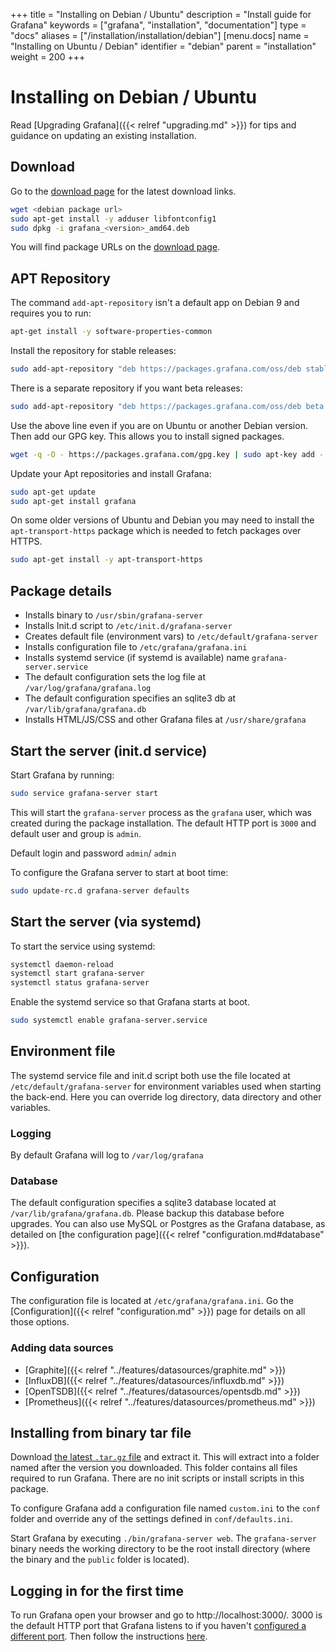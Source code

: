 +++
title = "Installing on Debian / Ubuntu"
description = "Install guide for Grafana"
keywords = ["grafana", "installation", "documentation"]
type = "docs"
aliases = ["/installation/installation/debian"]
[menu.docs]
name = "Installing on Ubuntu / Debian"
identifier = "debian"
parent = "installation"
weight = 200
+++

# Installing on Debian / Ubuntu

Read [Upgrading Grafana]({{< relref "upgrading.md" >}}) for tips and guidance on updating an existing
installation.

## Download

Go to the [download page](https://grafana.com/grafana/download?platform=linux) for the latest download
links.

```bash
wget <debian package url>
sudo apt-get install -y adduser libfontconfig1
sudo dpkg -i grafana_<version>_amd64.deb
```

You will find package URLs on the [download page](https://grafana.com/grafana/download?platform=linux).

## APT Repository

The command `add-apt-repository` isn't a default app on Debian 9 and requires you to run:

```bash
apt-get install -y software-properties-common
```

Install the repository for stable releases:

```bash
sudo add-apt-repository "deb https://packages.grafana.com/oss/deb stable main"
```

There is a separate repository if you want beta releases:

```bash
sudo add-apt-repository "deb https://packages.grafana.com/oss/deb beta main"
```

Use the above line even if you are on Ubuntu or another Debian version. Then add our GPG key. This allows you to install signed packages.

```bash
wget -q -O - https://packages.grafana.com/gpg.key | sudo apt-key add -
```

Update your Apt repositories and install Grafana:

```bash
sudo apt-get update
sudo apt-get install grafana
```

On some older versions of Ubuntu and Debian you may need to install the
`apt-transport-https` package which is needed to fetch packages over
HTTPS.

```bash
sudo apt-get install -y apt-transport-https
```

## Package details

- Installs binary to `/usr/sbin/grafana-server`
- Installs Init.d script to `/etc/init.d/grafana-server`
- Creates default file (environment vars) to `/etc/default/grafana-server`
- Installs configuration file to `/etc/grafana/grafana.ini`
- Installs systemd service (if systemd is available) name `grafana-server.service`
- The default configuration sets the log file at `/var/log/grafana/grafana.log`
- The default configuration specifies an sqlite3 db at `/var/lib/grafana/grafana.db`
- Installs HTML/JS/CSS and other Grafana files at `/usr/share/grafana`

## Start the server (init.d service)

Start Grafana by running:

```bash
sudo service grafana-server start
```

This will start the `grafana-server` process as the `grafana` user,
which was created during the package installation. The default HTTP port
is `3000` and default user and group is `admin`.

Default login and password `admin`/ `admin`

To configure the Grafana server to start at boot time:

```bash
sudo update-rc.d grafana-server defaults
```

## Start the server (via systemd)

To start the service using systemd:

```bash
systemctl daemon-reload
systemctl start grafana-server
systemctl status grafana-server
```

Enable the systemd service so that Grafana starts at boot.

```bash
sudo systemctl enable grafana-server.service
```

## Environment file

The systemd service file and init.d script both use the file located at
`/etc/default/grafana-server` for environment variables used when
starting the back-end. Here you can override log directory, data
directory and other variables.

### Logging

By default Grafana will log to `/var/log/grafana`

### Database

The default configuration specifies a sqlite3 database located at
`/var/lib/grafana/grafana.db`. Please backup this database before
upgrades. You can also use MySQL or Postgres as the Grafana database, as detailed on [the configuration page]({{< relref "configuration.md#database" >}}).

## Configuration

The configuration file is located at `/etc/grafana/grafana.ini`.  Go the
[Configuration]({{< relref "configuration.md" >}}) page for details on all
those options.

### Adding data sources

- [Graphite]({{< relref "../features/datasources/graphite.md" >}})
- [InfluxDB]({{< relref "../features/datasources/influxdb.md" >}})
- [OpenTSDB]({{< relref "../features/datasources/opentsdb.md" >}})
- [Prometheus]({{< relref "../features/datasources/prometheus.md" >}})

## Installing from binary tar file

Download [the latest `.tar.gz` file](https://grafana.com/get) and
extract it.  This will extract into a folder named after the version you
downloaded. This folder contains all files required to run Grafana.  There are
no init scripts or install scripts in this package.

To configure Grafana add a configuration file named `custom.ini` to the
`conf` folder and override any of the settings defined in
`conf/defaults.ini`.

Start Grafana by executing `./bin/grafana-server web`. The `grafana-server`
binary needs the working directory to be the root install directory (where the
binary and the `public` folder is located).

## Logging in for the first time

To run Grafana open your browser and go to http://localhost:3000/. 3000 is the default HTTP port that Grafana listens to if you haven't [configured a different port](/installation/configuration/#http-port).
Then follow the instructions [here](/guides/getting_started/).
